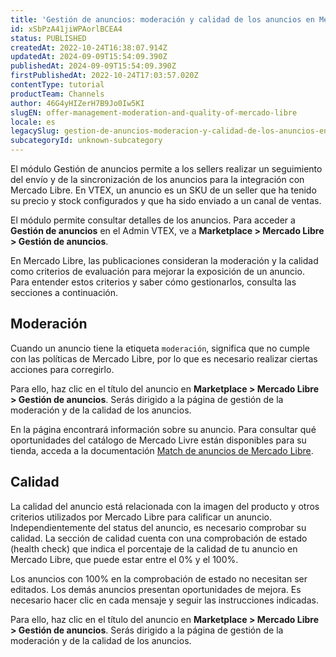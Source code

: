 ```yaml
---
title: 'Gestión de anuncios: moderación y calidad de los anuncios en Mercado Libre'
id: xSbPzA41jiWPAorlBCEA4
status: PUBLISHED
createdAt: 2022-10-24T16:38:07.914Z
updatedAt: 2024-09-09T15:54:09.390Z
publishedAt: 2024-09-09T15:54:09.390Z
firstPublishedAt: 2022-10-24T17:03:57.020Z
contentType: tutorial
productTeam: Channels
author: 46G4yHIZerH7B9Jo0Iw5KI
slugEN: offer-management-moderation-and-quality-of-mercado-libre
locale: es
legacySlug: gestion-de-anuncios-moderacion-y-calidad-de-los-anuncios-en-mercado-libre
subcategoryId: unknown-subcategory
---
```


El módulo Gestión de anuncios permite a los sellers realizar un seguimiento del envío y de la sincronización de los anuncios para la integración con Mercado Libre. En VTEX, un anuncio es un SKU de un seller que ha tenido su precio y stock configurados y que ha sido enviado a un canal de ventas.

El módulo permite consultar detalles de los anuncios. Para acceder a **Gestión de anuncios** en el Admin VTEX, ve a **Marketplace > Mercado Libre > Gestión de anuncios**.

En Mercado Libre, las publicaciones consideran la moderación y la calidad como criterios de evaluación para mejorar la exposición de un anuncio. Para entender estos criterios y saber cómo gestionarlos, consulta las secciones a continuación.

## Moderación

Cuando un anuncio tiene la etiqueta `moderación`, significa que no cumple con las políticas de Mercado Libre, por lo que es necesario realizar ciertas acciones para corregirlo.

Para ello, haz clic en el título del anuncio en **Marketplace > Mercado Libre > Gestión de anuncios**. Serás dirigido a la página de gestión de la moderación y de la calidad de los anuncios.

En la página encontrará información sobre su anuncio. Para consultar qué oportunidades del catálogo de Mercado Livre están disponibles para su tienda, acceda a la documentación [Match de anuncios de Mercado Libre](https://help.vtex.com/tracks/configurar-integracao-do-mercado-livre--2YfvI3Jxe0CGIKoWIGQEIq/43uD4LPU5PLUWe11IaWwyR).

## Calidad

La calidad del anuncio está relacionada con la imagen del producto y otros criterios utilizados por Mercado Libre para calificar un anuncio. Independientemente del status del anuncio, es necesario comprobar su calidad. La sección de calidad cuenta con una comprobación de estado (health check) que indica el porcentaje de la calidad de tu anuncio en Mercado Libre, que puede estar entre el 0% y el 100%.

Los anuncios con 100% en la comprobación de estado no necesitan ser editados. Los demás anuncios presentan oportunidades de mejora. Es necesario hacer clic en cada mensaje y seguir las instrucciones indicadas.

Para ello, haz clic en el título del anuncio en **Marketplace > Mercado Libre > Gestión de anuncios**. Serás dirigido a la página de gestión de la moderación y de la calidad de los anuncios.
